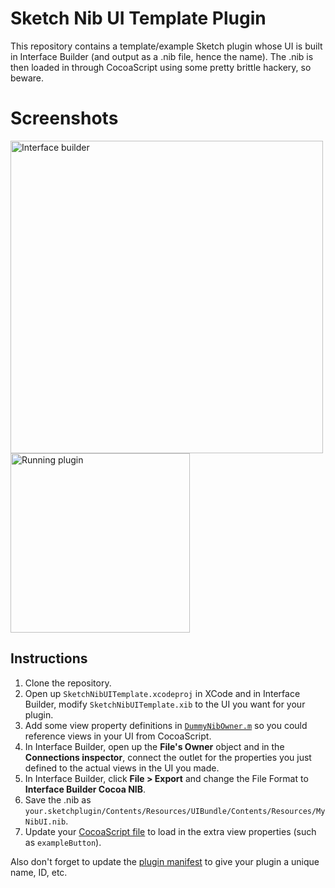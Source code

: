 # Sketch Nib UI Template Plugin

This repository contains a template/example Sketch plugin whose UI is built in Interface Builder (and output
as a .nib file, hence the name). The .nib is then loaded in through CocoaScript using some pretty brittle
hackery, so beware.

# Screenshots

<img src="https://raw.githubusercontent.com/romannurik/Sketch-NibUITemplatePlugin/master/art/screenshot_interface_builder.png" width="500" alt="Interface builder">
<img src="https://raw.githubusercontent.com/romannurik/Sketch-NibUITemplatePlugin/master/art/screenshot_plugin_running.png" width="287" alt="Running plugin">

## Instructions

 1. Clone the repository.
 2. Open up `SketchNibUITemplate.xcodeproj` in XCode and in Interface Builder, modify `SketchNibUITemplate.xib` to the UI you want for your plugin.
 3. Add some view property definitions in [`DummyNibOwner.m`](https://github.com/romannurik/Sketch-NibUITemplatePlugin/blob/master/SketchNibUITemplateProject/DummyNibOwner.m) so you could reference views in your UI from CocoaScript.
 4. In Interface Builder, open up the **File's Owner** object and in the **Connections inspector**, connect the outlet for the properties you just defined to the actual views in the UI you made.
 5. In Interface Builder, click **File > Export** and change the File Format to **Interface Builder Cocoa NIB**.
 6. Save the .nib as `your.sketchplugin/Contents/Resources/UIBundle/Contents/Resources/MyNibUI.nib`.
 7. Update your [CocoaScript file](https://github.com/romannurik/Sketch-NibUITemplatePlugin/blob/master/SketchNibUITemplatePlugin.sketchplugin/Contents/Sketch/example_script.cocoascript) to load in the extra view properties (such as `exampleButton`).

Also don't forget to update the [plugin manifest](https://github.com/romannurik/Sketch-NibUITemplatePlugin/blob/master/SketchNibUITemplatePlugin.sketchplugin/Contents/Sketch/manifest.json) to give your plugin a unique name, ID, etc.
